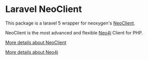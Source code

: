 # Laravel NeoClient

This package is a laravel 5 wrapper for neoxygen's [NeoClient](https://github.com/neoxygen/neo4j-neoclient).

NeoClient is the most advanced and flexible [Neo4j](http://neo4j.com) Client for PHP. 

[More details about NeoClient](https://github.com/neoxygen/neo4j-neoclient)

[More details about Neo4j](http://neo4j.com)
